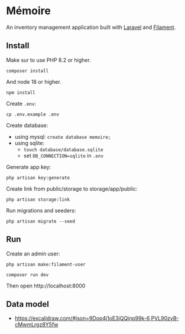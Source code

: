# Mémoire

An inventory management application built with [Laravel](https://laravel.com/docs/12.x) and [Filament](https://filamentphp.com/docs/4.x).

## Install

Make sur to use PHP 8.2 or higher.

```
composer install
```

And node 18 or higher.

```
npm install
```

Create `.env`:

```
cp .env.example .env
```

Create database:

-   using mysql: `create database memoire;`
-   using sqlite:
    -   `touch database/database.sqlite`
    -   set `DB_CONNECTION=sqlite` in `.env`

Generate app key:

```
php artisan key:generate
```

Create link from public/storage to storage/app/public:

```
php artisan storage:link
```

Run migrations and seeders:

```
php artisan migrate --seed
```

## Run

Create an admin user:

```
php artisan make:filament-user
```

```
composer run dev
```

Then open http://localhost:8000

## Data model

-   https://excalidraw.com/#json=9Dop4j1oE3iQQjnp99k-6,PVL90zyB-cMwmLrgz8Y5fw
